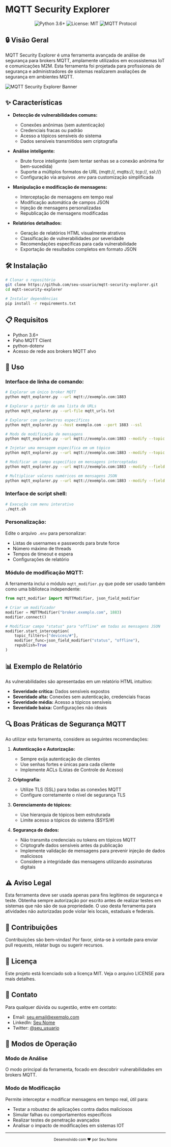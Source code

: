 # MQTT Security Explorer

<div align="center">
  <img src="https://img.shields.io/badge/Python-3.6%2B-blue" alt="Python 3.6+">
  <img src="https://img.shields.io/badge/License-MIT-green" alt="License: MIT">
  <img src="https://img.shields.io/badge/MQTT-Protocol-orange" alt="MQTT Protocol">
</div>

## 🔒 Visão Geral

MQTT Security Explorer é uma ferramenta avançada de análise de segurança para brokers MQTT, amplamente utilizados em ecossistemas IoT e comunicações M2M. Esta ferramenta foi projetada para profissionais de segurança e administradores de sistemas realizarem avaliações de segurança em ambientes MQTT.

![MQTT Security Explorer Banner](https://via.placeholder.com/800x200?text=MQTT+Security+Explorer)

## ✨ Características

- **Detecção de vulnerabilidades comuns:**
  - Conexões anônimas (sem autenticação)
  - Credenciais fracas ou padrão
  - Acesso a tópicos sensíveis do sistema
  - Dados sensíveis transmitidos sem criptografia

- **Análise inteligente:**
  - Brute force inteligente (sem tentar senhas se a conexão anônima for bem-sucedida)
  - Suporte a múltiplos formatos de URL (mqtt://, mqtts://, tcp://, ssl://)
  - Configuração via arquivos .env para customização simplificada

- **Manipulação e modificação de mensagens:**
  - Interceptação de mensagens em tempo real
  - Modificação automática de campos JSON
  - Injeção de mensagens personalizadas
  - Republicação de mensagens modificadas

- **Relatórios detalhados:**
  - Geração de relatórios HTML visualmente atrativos
  - Classificação de vulnerabilidades por severidade
  - Recomendações específicas para cada vulnerabilidade
  - Exportação de resultados completos em formato JSON

## 🛠️ Instalação

```bash
# Clonar o repositório
git clone https://github.com/seu-usuario/mqtt-security-explorer.git
cd mqtt-security-explorer

# Instalar dependências
pip install -r requirements.txt
```

## 📋 Requisitos

- Python 3.6+
- Paho MQTT Client
- python-dotenv
- Acesso de rede aos brokers MQTT alvo

## 🚀 Uso

### Interface de linha de comando:

```bash
# Explorar um único broker MQTT
python mqtt_explorer.py --url mqtt://exemplo.com:1883

# Explorar a partir de uma lista de URLs
python mqtt_explorer.py --url-file mqtt_urls.txt

# Explorar com parâmetros específicos
python mqtt_explorer.py --host exemplo.com --port 1883 --ssl

# Modo de modificação de mensagens
python mqtt_explorer.py --url mqtt://exemplo.com:1883 --modify --topic "#"

# Injetar uma mensagem específica em um tópico
python mqtt_explorer.py --url mqtt://exemplo.com:1883 --modify --topic "test/topic" --inject "{\"message\":\"Hello World\"}"

# Modificar um campo específico em mensagens interceptadas
python mqtt_explorer.py --url mqtt://exemplo.com:1883 --modify --field "temperature" --value "25.0"

# Multiplicar valores numéricos em mensagens JSON
python mqtt_explorer.py --url mqtt://exemplo.com:1883 --modify --field "speed" --multiply 1.5
```

### Interface de script shell:

```bash
# Execução com menu interativo
./mqtt.sh
```

### Personalização:

Edite o arquivo `.env` para personalizar:
- Listas de usernames e passwords para brute force
- Número máximo de threads
- Tempos de timeout e espera
- Configurações de relatório

### Módulo de modificação MQTT:

A ferramenta inclui o módulo `mqtt_modifier.py` que pode ser usado também como uma biblioteca independente:

```python
from mqtt_modifier import MQTTModifier, json_field_modifier

# Criar um modificador
modifier = MQTTModifier("broker.exemplo.com", 1883)
modifier.connect()

# Modificar campo "status" para "offline" em todas as mensagens JSON
modifier.start_interception(
    topic_filters=["devices/#"],
    modifier_func=json_field_modifier("status", "offline"),
    republish=True
)
```

## 📊 Exemplo de Relatório

As vulnerabilidades são apresentadas em um relatório HTML intuitivo:

- **Severidade crítica:** Dados sensíveis expostos
- **Severidade alta:** Conexões sem autenticação, credenciais fracas
- **Severidade média:** Acesso a tópicos sensíveis
- **Severidade baixa:** Configurações não ideais

## 🔍 Boas Práticas de Segurança MQTT

Ao utilizar esta ferramenta, considere as seguintes recomendações:

1. **Autenticação e Autorização:**
   - Sempre exija autenticação de clientes
   - Use senhas fortes e únicas para cada cliente
   - Implemente ACLs (Listas de Controle de Acesso)

2. **Criptografia:**
   - Utilize TLS (SSL) para todas as conexões MQTT
   - Configure corretamente o nível de segurança TLS

3. **Gerenciamento de tópicos:**
   - Use hierarquia de tópicos bem estruturada
   - Limite acesso a tópicos do sistema ($SYS/#)

4. **Segurança de dados:**
   - Não transmita credenciais ou tokens em tópicos MQTT
   - Criptografe dados sensíveis antes da publicação
   - Implemente validação de mensagens para prevenir injeção de dados maliciosos
   - Considere a integridade das mensagens utilizando assinaturas digitais

## ⚠️ Aviso Legal

Esta ferramenta deve ser usada apenas para fins legítimos de segurança e teste. Obtenha sempre autorização por escrito antes de realizar testes em sistemas que não são de sua propriedade. O uso desta ferramenta para atividades não autorizadas pode violar leis locais, estaduais e federais.

## 🤝 Contribuições

Contribuições são bem-vindas! Por favor, sinta-se à vontade para enviar pull requests, relatar bugs ou sugerir recursos.

## 📜 Licença

Este projeto está licenciado sob a licença MIT. Veja o arquivo LICENSE para mais detalhes.

## 📧 Contato

Para qualquer dúvida ou sugestão, entre em contato:
- Email: seu.email@exemplo.com
- LinkedIn: [Seu Nome](https://linkedin.com/in/seu-perfil)
- Twitter: [@seu_usuario](https://twitter.com/seu_usuario)

## 📖 Modos de Operação

### Modo de Análise
O modo principal da ferramenta, focado em descobrir vulnerabilidades em brokers MQTT.

### Modo de Modificação
Permite interceptar e modificar mensagens em tempo real, útil para:
- Testar a robustez de aplicações contra dados maliciosos
- Simular falhas ou comportamentos específicos
- Realizar testes de penetração avançados
- Analisar o impacto de modificações em sistemas IOT

---

<div align="center">
  <sub>Desenvolvido com ❤️ por Seu Nome</sub>
</div>
